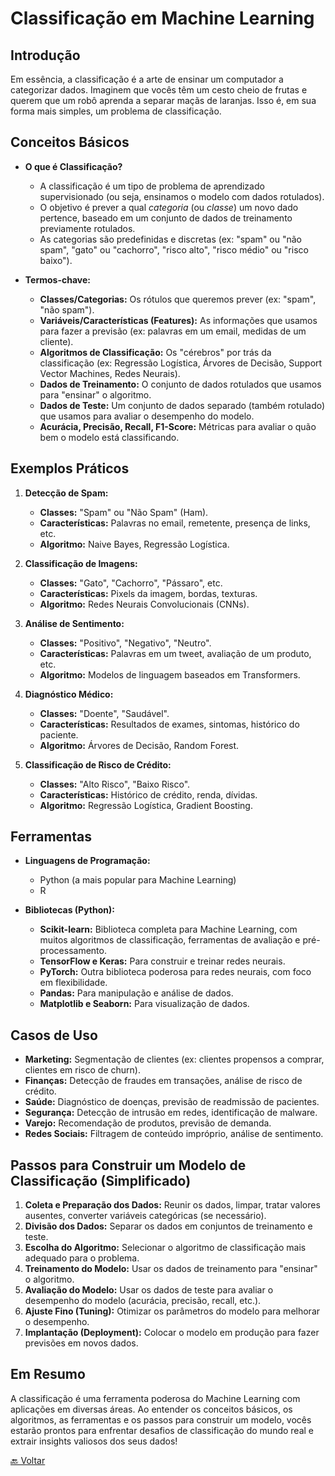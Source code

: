 # Classificação em Machine Learning

## Introdução

Em essência, a classificação é a arte de ensinar um computador a categorizar dados. Imaginem que vocês têm um cesto cheio de frutas e querem que um robô aprenda a separar maçãs de laranjas. Isso é, em sua forma mais simples, um problema de classificação.

## Conceitos Básicos

*   **O que é Classificação?**

    *   A classificação é um tipo de problema de aprendizado supervisionado (ou seja, ensinamos o modelo com dados rotulados).
    *   O objetivo é prever a qual *categoria* (ou *classe*) um novo dado pertence, baseado em um conjunto de dados de treinamento previamente rotulados.
    *   As categorias são predefinidas e discretas (ex: "spam" ou "não spam", "gato" ou "cachorro", "risco alto", "risco médio" ou "risco baixo").

*   **Termos-chave:**

    *   **Classes/Categorias:** Os rótulos que queremos prever (ex: "spam", "não spam").
    *   **Variáveis/Características (Features):** As informações que usamos para fazer a previsão (ex: palavras em um email, medidas de um cliente).
    *   **Algoritmos de Classificação:** Os "cérebros" por trás da classificação (ex: Regressão Logística, Árvores de Decisão, Support Vector Machines, Redes Neurais).
    *   **Dados de Treinamento:** O conjunto de dados rotulados que usamos para "ensinar" o algoritmo.
    *   **Dados de Teste:** Um conjunto de dados separado (também rotulado) que usamos para avaliar o desempenho do modelo.
    *   **Acurácia, Precisão, Recall, F1-Score:** Métricas para avaliar o quão bem o modelo está classificando.

## Exemplos Práticos

1.  **Detecção de Spam:**
    *   **Classes:** "Spam" ou "Não Spam" (Ham).
    *   **Características:** Palavras no email, remetente, presença de links, etc.
    *   **Algoritmo:** Naive Bayes, Regressão Logística.

2.  **Classificação de Imagens:**
    *   **Classes:** "Gato", "Cachorro", "Pássaro", etc.
    *   **Características:** Pixels da imagem, bordas, texturas.
    *   **Algoritmo:** Redes Neurais Convolucionais (CNNs).

3.  **Análise de Sentimento:**
    *   **Classes:** "Positivo", "Negativo", "Neutro".
    *   **Características:** Palavras em um tweet, avaliação de um produto, etc.
    *   **Algoritmo:** Modelos de linguagem baseados em Transformers.

4.  **Diagnóstico Médico:**
    *   **Classes:** "Doente", "Saudável".
    *   **Características:** Resultados de exames, sintomas, histórico do paciente.
    *   **Algoritmo:** Árvores de Decisão, Random Forest.

5.  **Classificação de Risco de Crédito:**
    *   **Classes:** "Alto Risco", "Baixo Risco".
    *   **Características:** Histórico de crédito, renda, dívidas.
    *   **Algoritmo:** Regressão Logística, Gradient Boosting.

## Ferramentas

*   **Linguagens de Programação:**
    *   Python (a mais popular para Machine Learning)
    *   R

*   **Bibliotecas (Python):**
    *   **Scikit-learn:** Biblioteca completa para Machine Learning, com muitos algoritmos de classificação, ferramentas de avaliação e pré-processamento.
    *   **TensorFlow e Keras:** Para construir e treinar redes neurais.
    *   **PyTorch:** Outra biblioteca poderosa para redes neurais, com foco em flexibilidade.
    *   **Pandas:** Para manipulação e análise de dados.
    *   **Matplotlib e Seaborn:** Para visualização de dados.

## Casos de Uso

*   **Marketing:** Segmentação de clientes (ex: clientes propensos a comprar, clientes em risco de churn).
*   **Finanças:** Detecção de fraudes em transações, análise de risco de crédito.
*   **Saúde:** Diagnóstico de doenças, previsão de readmissão de pacientes.
*   **Segurança:** Detecção de intrusão em redes, identificação de malware.
*   **Varejo:** Recomendação de produtos, previsão de demanda.
*   **Redes Sociais:** Filtragem de conteúdo impróprio, análise de sentimento.

## Passos para Construir um Modelo de Classificação (Simplificado)

1.  **Coleta e Preparação dos Dados:** Reunir os dados, limpar, tratar valores ausentes, converter variáveis categóricas (se necessário).
2.  **Divisão dos Dados:** Separar os dados em conjuntos de treinamento e teste.
3.  **Escolha do Algoritmo:** Selecionar o algoritmo de classificação mais adequado para o problema.
4.  **Treinamento do Modelo:** Usar os dados de treinamento para "ensinar" o algoritmo.
5.  **Avaliação do Modelo:** Usar os dados de teste para avaliar o desempenho do modelo (acurácia, precisão, recall, etc.).
6.  **Ajuste Fino (Tuning):** Otimizar os parâmetros do modelo para melhorar o desempenho.
7.  **Implantação (Deployment):** Colocar o modelo em produção para fazer previsões em novos dados.

## Em Resumo

A classificação é uma ferramenta poderosa do Machine Learning com aplicações em diversas áreas. Ao entender os conceitos básicos, os algoritmos, as ferramentas e os passos para construir um modelo, vocês estarão prontos para enfrentar desafios de classificação do mundo real e extrair insights valiosos dos seus dados!

[🔙 Voltar ](./fundamentos_regressao.md) 
